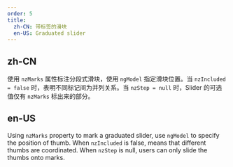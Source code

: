```yaml
---
order: 5
title:
  zh-CN: 带标签的滑块
  en-US: Graduated slider
---
```


## zh-CN

使用 `nzMarks` 属性标注分段式滑块，使用 `ngModel` 指定滑块位置。当 `nzIncluded = false` 时，表明不同标记间为并列关系。当 `nzStep = null` 时，Slider 的可选值仅有 `nzMarks` 标出来的部分。

## en-US

Using `nzMarks` property to mark a graduated slider, use `ngModel` to specify the position of thumb. When `nzIncluded` is false, means that different thumbs are coordinated. When `nzStep` is null, users can only slide the thumbs onto marks.


